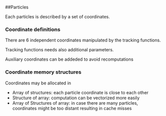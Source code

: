 ##Particles 



Each particles is described by a set of coordinates. 

### Coordinate definitions

There are 6 independent coordinates manipulated by the tracking functions.

Tracking functions needs also additional parameters.

Auxiliary coordinates can be addeded to avoid recomputations



### Coordinate memory structures

Coordinates may be allocated in

* Array of structures: each particle coordinate is close to each other
* Structure of array: computation can be vectorized more easily
* Array of Structures of array: in case there are many particles, coordinates might be too distant resulting in cache misses

